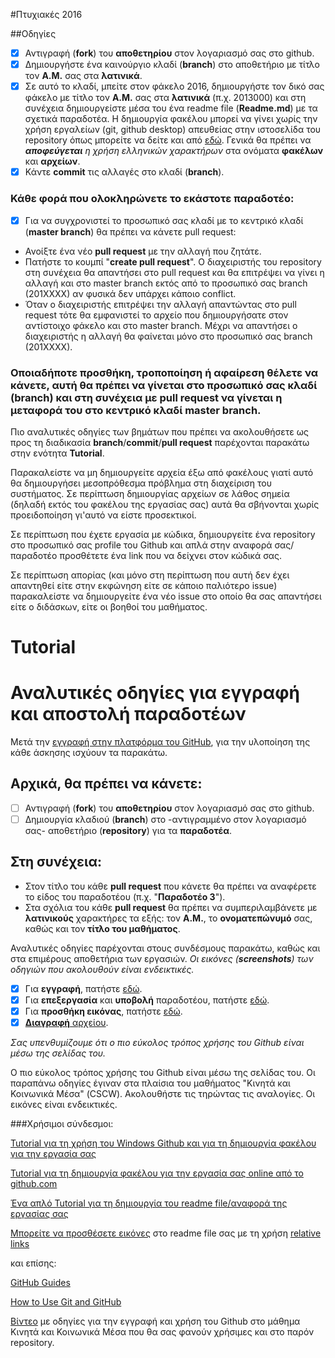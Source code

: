 #Πτυχιακές 2016

##Οδηγίες
- [x] Αντιγραφή (**fork**) του **αποθετηρίου** στον λογαριασμό σας στο github.
- [x] Δημιουργήστε ένα καινούργιο κλαδί (**branch**) στο αποθετήριο με τίτλο τον **Α.Μ.** σας στα **λατινικά**.
- [x] Σε αυτό το κλαδί, μπείτε στον φάκελο 2016, δημιουργήστε τον δικό σας φάκελο με τίτλο τον **Α.Μ.** σας στα **λατινικά** (π.χ. 2013000) και στη συνέχεια δημιουργείστε μέσα του ένα readme file (**Readme.md**) με τα σχετικά παραδοτέα. H δημιουργία φακέλου μπορεί να γίνει χωρίς την χρήση εργαλείων (git, github desktop) απευθείας στην ιστοσελίδα του repository όπως μπορείτε να δείτε και από [εδώ](http://stackoverflow.com/questions/18773598/creating-folders-inside-github-com-repo-without-using-git).
Γενικά θα πρέπει να _**αποφεύγεται** η χρήση ελληνικών χαρακτήρων_ στα ονόματα **φακέλων** και **αρχείων**.
- [x] Κάντε **commit** τις αλλαγές στο κλαδί (**branch**).

### Κάθε φορά που ολοκληρώνετε το εκάστοτε παραδοτέο:
- [x] Για να συγχρονιστεί το προσωπικό σας κλαδί με το κεντρικό κλαδί (**master branch**) θα πρέπει να κάνετε pull request:
* Ανοίξτε ένα νέο **pull request** με την αλλαγή που ζητάτε.
* Πατήστε το κουμπί "**create pull request**". Ο διαχειριστής του repository στη συνέχεια θα απαντήσει στο pull request και θα επιτρέψει να γίνει η αλλαγή και στο master branch εκτός από το προσωπικό σας branch (201XXXX) αν φυσικά δεν υπάρχει κάποιο conflict.
* Όταν ο διαχειριστής επιτρέψει την αλλαγή απαντώντας στο pull request τότε θα εμφανιστεί το αρχείο που δημιουργήσατε στον αντίστοιχο φάκελο και στο master branch. Μέχρι να απαντήσει ο διαχειριστής η αλλαγή θα φαίνεται μόνο στο προσωπικό σας branch (201XXXX).

### Οποιαδήποτε προσθήκη, τροποποίηση ή αφαίρεση θέλετε να κάνετε, αυτή θα πρέπει να γίνεται στο προσωπικό σας κλαδί (branch) και στη συνέχεια με **pull request** να γίνεται η μεταφορά του στο κεντρικό κλαδί **master branch**.

Πιο αναλυτικές οδηγίες των βημάτων που πρέπει να ακολουθήσετε ως προς τη διαδικασία **branch**/**commit**/**pull request** παρέχονται παρακάτω στην ενότητα **Tutorial**.

Παρακαλείστε να μη δημιουργείτε αρχεία έξω από φακέλους γιατί αυτό θα δημιουργήσει μεσοπρόθεσμα πρόβλημα στη διαχείριση του συστήματος. Σε περίπτωση δημιουργίας αρχείων σε λάθος σημεία (δηλαδή εκτός του φακέλου της εργασίας σας) αυτά θα σβήνονται χωρίς προειδοποίηση γι'αυτό να είστε προσεκτικοί.

Σε περίπτωση που έχετε εργασία με κώδικα, δημιουργείτε ένα repository στο προσωπικό σας profile του Github και απλά στην αναφορά σας/παραδοτέο προσθέτετε ένα link που να δείχνει στον κώδικά σας.

Σε περίπτωση απορίας (και μόνο στη περίπτωση που αυτή δεν έχει απαντηθεί είτε στην εκφώνηση είτε σε κάποιο παλιότερο issue) παρακαλείστε να δημιουργείτε ένα νέο issue στο οποίο θα σας απαντήσει είτε ο διδάσκων, είτε οι βοηθοί του μαθήματος.



# Tutorial

# Αναλυτικές οδηγίες για εγγραφή και αποστολή παραδοτέων  

Μετά την [εγγραφή στην πλατφόρμα του GitHub](https://github.com/join), για την υλοποίηση της κάθε άσκησης ισχύουν τα παρακάτω.

## Αρχικά, θα πρέπει να κάνετε:
- [ ] Αντιγραφή (**fork**) του **αποθετηρίου** στον λογαριασμό σας στο github.
- [ ] Δημιουργία κλαδιού (**branch**) στο -αντιγραμμένο στον λογαριασμό σας- αποθετήριο (**repository**) για τα **παραδοτέα**.

## Στη συνέχεια:
* Στον τίτλο του κάθε **pull request** που κάνετε θα πρέπει να αναφέρετε το είδος του παραδοτέου (π.χ. "**Παραδοτέο 3**").
* Στα σχόλια του κάθε **pull request** θα πρέπει να συμπεριλαμβάνετε με **λατινικούς** χαρακτήρες τα εξής: τον **Α.Μ.**, το **ονοματεπώνυμό** σας, καθώς και τον **τίτλο του μαθήματος**.

Αναλυτικές οδηγίες παρέχονται στους συνδέσμους παρακάτω, καθώς και στα επιμέρους αποθετήρια των εργασιών.
*Οι εικόνες (**screenshots**) των οδηγιών που ακολουθούν είναι ενδεικτικές.*

- [x] Για **εγγραφή**, πατήστε [εδώ](https://github.com/courses-ionio/thesis/blob/master/tutorial/registration.md).
- [x] Για **επεξεργασία** και **υποβολή** παραδοτέου, πατήστε [εδώ](https://github.com/courses-ionio/thesis/blob/master/tutorial/productsubmit.md).
- [x] Για **προσθήκη εικόνας**, πατήστε [εδώ](https://github.com/courses-ionio/thesis/blob/master/tutorial/insertimage.md).
- [x] [**Διαγραφή** αρχείου](https://github.com/courses-ionio/thesis/blob/master/tutorial/delete.md).

*Σας υπενθυμίζουμε ότι ο πιο εύκολος τρόπος χρήσης του Github είναι μέσω της σελίδας του.*


Ο πιο εύκολος τρόπος χρήσης του Github είναι μέσω της σελίδας του.
Οι παραπάνω οδηγίες έγιναν στα πλαίσια του μαθήματος "Κινητά και Κοινωνικά Μέσα" (CSCW). Ακολουθήστε τις τηρώντας τις αναλογίες. Οι εικόνες είναι ενδεικτικές.




###Χρήσιμοι σύνδεσμοι:

[Tutorial για τη χρήση του Windows Github και για τη δημιουργία φακέλου για την εργασία σας](https://github.com/courses-ionio/mm/blob/master/tutorial/README.md)

[Tutorial για τη δημιουργία φακέλου για την εργασία σας online από το github.com](http://stackoverflow.com/questions/18773598/creating-folders-inside-github-com-repo-without-using-git)

[Ένα απλό Tutorial για τη δημιουργία του readme file/αναφορά της εργασίας σας](https://guides.github.com/features/mastering-markdown/)

[Μπορείτε να προσθέσετε εικόνες](http://stackoverflow.com/a/11916467/1633251) στο readme file σας με τη χρήση [relative links](https://help.github.com/articles/relative-links-in-readmes/)

και επίσης:

[GitHub Guides](https://guides.github.com)

[How to Use Git and GitHub](https://www.udacity.com/course/ud775)

[Βίντεο](https://www.youtube.com/watch?v=hvCRkCm5uiI&feature=youtu.be) με οδηγίες για την εγγραφή και χρήση του Github στο μάθημα Κινητά και Κοινωνικά Μέσα που θα σας φανούν χρήσιμες και στο παρόν repository.
